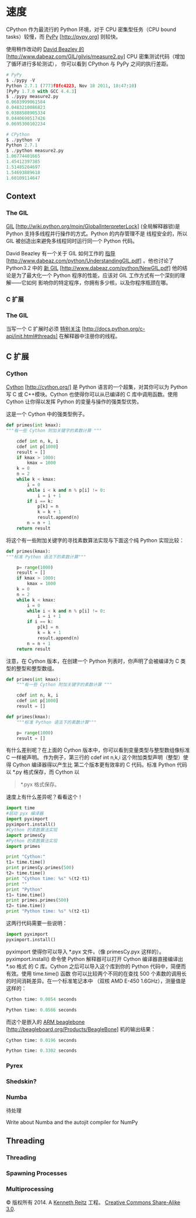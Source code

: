 # 速度

CPython 作为最流行的 Python 环境，对于 CPU 密集型任务（CPU bound tasks）较慢，而 [PyPy](http://pypy.org) [http://pypy.org] 则较快。

使用稍作改动的 [David Beazley 的](http://www.dabeaz.com/GIL/gilvis/measure2.py) [http://www.dabeaz.com/GIL/gilvis/measure2.py] CPU 密集测试代码（增加了循环进行多轮测试）， 你可以看到 CPython 与 PyPy 之间的执行差距。

```py
# PyPy
$ ./pypy -V
Python 2.7.1 (7773f8fc4223, Nov 18 2011, 18:47:10)
[PyPy 1.7.0 with GCC 4.4.3]
$ ./pypy measure2.py
0.0683999061584
0.0483210086823
0.0388588905334
0.0440690517426
0.0695300102234 
```

```py
# CPython
$ ./python -V
Python 2.7.1
$ ./python measure2.py
1.06774401665
1.45412397385
1.51485204697
1.54693889618
1.60109114647 
```

## Context

### The GIL

[GIL](http://wiki.python.org/moin/GlobalInterpreterLock) [http://wiki.python.org/moin/GlobalInterpreterLock] (全局解释器锁)是 Python 支持多线程并行操作的方式。Python 的内存管理不是 线程安全的，所以 GIL 被创造出来避免多线程同时运行同一个 Python 代码。

David Beazley 有一个关于 GIL 如何工作的 [指导](http://www.dabeaz.com/python/UnderstandingGIL.pdf) [http://www.dabeaz.com/python/UnderstandingGIL.pdf] 。他也讨论了 Python3.2 中的 [新 GIL](http://www.dabeaz.com/python/NewGIL.pdf) [http://www.dabeaz.com/python/NewGIL.pdf] 他的结论是为了最大化一个 Python 程序的性能，应该对 GIL 工作方式有一个深刻的理解——它如何 影响你的特定程序，你拥有多少核，以及你程序瓶颈在哪。

### C 扩展

### The GIL

当写一个 C 扩展时必须 [特别关注](http://docs.python.org/c-api/init.html#threads) [http://docs.python.org/c-api/init.html#threads] 在解释器中注册你的线程。

## C 扩展

### Cython

[Cython](http://cython.org/) [http://cython.org/] 是 Python 语言的一个超集，对其你可以为 Python 写 C 或 C++模块。Cython 也使得你可以从已编译的 C 库中调用函数。使用 Cython 让你得以发挥 Python 的变量与操作的强类型优势。

这是一个 Cython 中的强类型例子。

```py
def primes(int kmax):
"""有一些 Cython 附加关键字的素数计算 """

    cdef int n, k, i
    cdef int p[1000]
    result = []
    if kmax > 1000:
        kmax = 1000
    k = 0
    n = 2
    while k < kmax:
        i = 0
        while i < k and n % p[i] != 0:
            i = i + 1
        if i == k:
            p[k] = n
            k = k + 1
            result.append(n)
        n = n + 1
    return result 
```

将这个有一些附加关键字的寻找素数算法实现与下面这个纯 Python 实现比较：

```py
def primes(kmax):
"""标准 Python 语法下的素数计算"""

    p= range(1000)
    result = []
    if kmax > 1000:
        kmax = 1000
    k = 0
    n = 2
    while k < kmax:
        i = 0
        while i < k and n % p[i] != 0:
            i = i + 1
        if i == k:
            p[k] = n
            k = k + 1
            result.append(n)
        n = n + 1
    return result 
```

注意，在 Cython 版本，在创建一个 Python 列表时，你声明了会被编译为 C 类型的整型和整型数组。

```py
def primes(int kmax):
    """有一些 Cython 附加关键字的素数计算 """

    cdef int n, k, i
    cdef int p[1000]
    result = [] 
```

```py
def primes(kmax):
    """标准 Python 语法下的素数计算"""

    p= range(1000)
    result = [] 
```

有什么差别呢？在上面的 Cython 版本中，你可以看到变量类型与整型数组像标准 C 一样被声明。 作为例子，第三行的 cdef int n,k,i 这个附加类型声明（整型）使得 Cython 编译器得以产生比 第二个版本更有效率的 C 代码。标准 Python 代码以 *.py 格式保存，而 Cython 以

> *.pyx 格式保存。

速度上有什么差异呢？看看这个！

```py
import time
#启动 pyx 编译器
import pyximport
pyximport.install()
#Cython 的素数算法实现
import primesCy
#Python 的素数算法实现
import primes

print "Cython:"
t1= time.time()
print primesCy.primes(500)
t2= time.time()
print "Cython time: %s" %(t2-t1)
print ""
print "Python"
t1= time.time()
print primes.primes(500)
t2= time.time()
print "Python time: %s" %(t2-t1) 
```

这两行代码需要一些说明：

```py
import pyximport
pyximport.install() 
```

pyximport 使得你可以导入 *.pyx 文件，（像 primesCy.pyx 这样的）。 pyximport.install() 命令使 Python 解释器可以打开 Cython 编译器直接编译出 *.so 格式 的 C 库。Cython 之后可以导入这个库到你的 Python 代码中，简便而有效。使用 time.time() 函数 你可以比较两个不同的在查找 500 个素数的调用长的时间消耗差异。在一个标准笔记本中 （双核 AMD E-450 1.6GHz），测量值是这样的：

```py
Cython time: 0.0054 seconds

Python time: 0.0566 seconds 
```

而这个是嵌入的 [ARM beaglebone](http://beagleboard.org/Products/BeagleBone) [http://beagleboard.org/Products/BeagleBone] 机的输出结果：

```py
Cython time: 0.0196 seconds

Python time: 0.3302 seconds 
```

### Pyrex

### Shedskin?

### Numba

待处理

Write about Numba and the autojit compiler for NumPy

## Threading

### Threading

### Spawning Processes

### Multiprocessing

© 版权所有 2014\. A <a href="http://kennethreitz.com/pages/open-projects.html">Kenneth Reitz</a> 工程。 <a href="http://creativecommons.org/licenses/by-nc-sa/3.0/"> Creative Commons Share-Alike 3.0</a>.